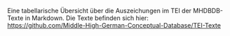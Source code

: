 Eine tabellarische Übersicht über die Auszeichungen im TEI der MHDBDB-Texte in Markdown. Die Texte befinden sich hier: https://github.com/Middle-High-German-Conceptual-Database/TEI-Texte
